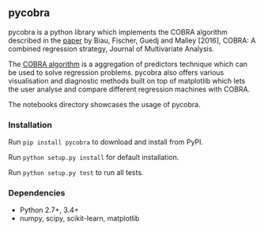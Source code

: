 ## pycobra

pycobra is a python library which implements the COBRA algorithm described in the [paper](http://www.sciencedirect.com/science/article/pii/S0047259X15000950) by Biau, Fischer, Guedj and Malley [2016], COBRA: A combined regression strategy, Journal of Multivariate Analysis.

The [COBRA algorithm](https://cran.r-project.org/web/packages/COBRA/index.html) is a aggregation of predictors technique which can be used to solve regression problems. pycobra also offers various visualisation and diagnostic methods built on top of matplotlib which lets the user analyse and compare different regression machines with COBRA. 

The notebooks directory showcases the usage of pycobra.

### Installation

Run ``pip install pycobra`` to download and install from PyPI.

Run ``python setup.py install`` for default installation.

Run ``python setup.py test`` to run all tests.

### Dependencies

-  Python 2.7+, 3.4+
-  numpy, scipy, scikit-learn, matplotlib